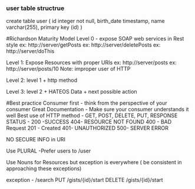 ### user table structrue
create table user (
id integer not null, 
birth_date timestamp, 
name varchar(255), 
primary key (id)
)

#Richardson Maturity Model
Level 0 - expose SOAP web services in Rest style
ex: http://server/getPosts
ex: http://server/deletePosts
ex: http://server/doThis

Level 1: Expose Resources with proper URIs
ex: http://server/posts
ex: http://server/posts/10
Note: improper user of HTTP

Level 2: level 1 + http method

Level 3: level 2 + HATEOS
Data + next possible action

#Best practice
Consumer first - think from the perspective of your consumer
Great Documentation - Make sure your consumer understands it well
Best use of HTTP method - GET, POST, DELETE, PUT, 
RESPONSE STATUS - 
200 -SUCCESS
404- RESOURCE NOT FOUND
400 - BAD Request
201 - Created
401- UNAUTHORIZED
500- SERVER ERROR

NO SECURE INFO in URI

Use PLURAL
-Prefer users to /user

Use Nouns for Resources but exception is everywhere ( be consistent in approaching these exceptions)

exception - /search
PUT /gists/{id}/start
DELETE /gists/{id}/start


